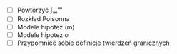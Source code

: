 - [ ] Powtórzyć $\int_{\infty}^\infty$
- [ ] Rozkład Poisonna
- [ ] Modele hipotez (m)
- [ ] Modele hipotez $\sigma$
- [ ] Przypomnieć sobie definicje twierdzeń granicznych
